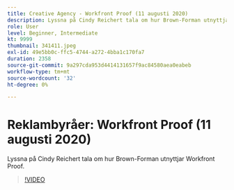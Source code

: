 ```yaml
---
title: Creative Agency - Workfront Proof (11 augusti 2020)
description: Lyssna på Cindy Reichert tala om hur Brown-Forman utnyttjar Workfront Proof.
role: User
level: Beginner, Intermediate
kt: 9999
thumbnail: 341411.jpeg
exl-id: 49e5bb0c-ffc5-4744-a272-4bba1c170fa7
duration: 2358
source-git-commit: 9a297cda953d4414131657f9ac84580aea0eabeb
workflow-type: tm+mt
source-wordcount: '32'
ht-degree: 0%

---
```


# Reklambyråer: Workfront Proof (11 augusti 2020)

Lyssna på Cindy Reichert tala om hur Brown-Forman utnyttjar Workfront Proof.

>[!VIDEO](https://video.tv.adobe.com/v/341411/?quality=12&learn=on)
